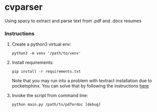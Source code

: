 # cvparser
Using spacy to extract and parse text from .pdf and .docx resumes


### Instructions

1. Create a python3 virtual env: 

   `python3 -m venv '/path/to/venv'`

2. Install requirements:

   `pip install -r requirements.txt` 

   Note that you may run into a problem with textract installation due to pocketsphinx. You can solve that by following the instructions [here](https://github.com/bambocher/pocketsphinx-python/issues/28#issuecomment-334493324)


3. Invoke the script from command line:

    `python main.py /path/to/pdfordoc [debug]`
